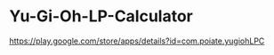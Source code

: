 Yu-Gi-Oh-LP-Calculator
======================
https://play.google.com/store/apps/details?id=com.poiate.yugiohLPC
